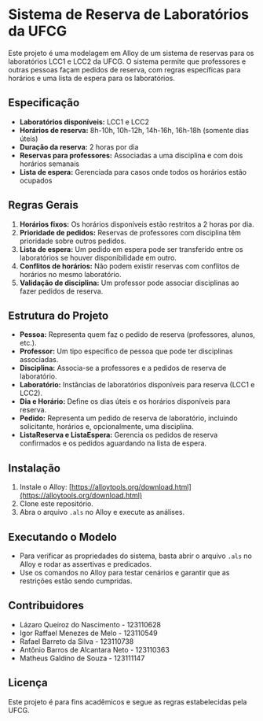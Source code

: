 # Sistema de Reserva de Laboratórios da UFCG

Este projeto é uma modelagem em Alloy de um sistema de reservas para os laboratórios LCC1 e LCC2 da UFCG. O sistema permite que professores e outras pessoas façam pedidos de reserva, com regras específicas para horários e uma lista de espera para os laboratórios.

## Especificação

- **Laboratórios disponíveis:** LCC1 e LCC2
- **Horários de reserva:** 8h-10h, 10h-12h, 14h-16h, 16h-18h (somente dias úteis)
- **Duração da reserva:** 2 horas por dia
- **Reservas para professores:** Associadas a uma disciplina e com dois horários semanais
- **Lista de espera:** Gerenciada para casos onde todos os horários estão ocupados

## Regras Gerais

1. **Horários fixos:** Os horários disponíveis estão restritos a 2 horas por dia.
2. **Prioridade de pedidos:** Reservas de professores com disciplina têm prioridade sobre outros pedidos.
3. **Lista de espera:** Um pedido em espera pode ser transferido entre os laboratórios se houver disponibilidade em outro.
4. **Conflitos de horários:** Não podem existir reservas com conflitos de horários no mesmo laboratório.
5. **Validação de disciplina:** Um professor pode associar disciplinas ao fazer pedidos de reserva.

## Estrutura do Projeto

- **Pessoa:** Representa quem faz o pedido de reserva (professores, alunos, etc.).
- **Professor:** Um tipo específico de pessoa que pode ter disciplinas associadas.
- **Disciplina:** Associa-se a professores e a pedidos de reserva de laboratório.
- **Laboratório:** Instâncias de laboratórios disponíveis para reserva (LCC1 e LCC2).
- **Dia e Horário:** Define os dias úteis e os horários disponíveis para reserva.
- **Pedido:** Representa um pedido de reserva de laboratório, incluindo solicitante, horários e, opcionalmente, uma disciplina.
- **ListaReserva e ListaEspera:** Gerencia os pedidos de reserva confirmados e os pedidos aguardando na lista de espera.

## Instalação

1. Instale o Alloy: [https://alloytools.org/download.html](https://alloytools.org/download.html)
2. Clone este repositório.
3. Abra o arquivo `.als` no Alloy e execute as análises.

## Executando o Modelo

- Para verificar as propriedades do sistema, basta abrir o arquivo `.als` no Alloy e rodar as assertivas e predicados.
- Use os comandos no Alloy para testar cenários e garantir que as restrições estão sendo cumpridas.

## Contribuidores

- Lázaro Queiroz do Nascimento - 123110628
- Igor Raffael Menezes de Melo - 123110549
- Rafael Barreto da Silva - 123110738
- Antônio Barros de Alcantara Neto - 123110363
- Matheus Galdino de Souza - 123111147

## Licença

Este projeto é para fins acadêmicos e segue as regras estabelecidas pela UFCG.

